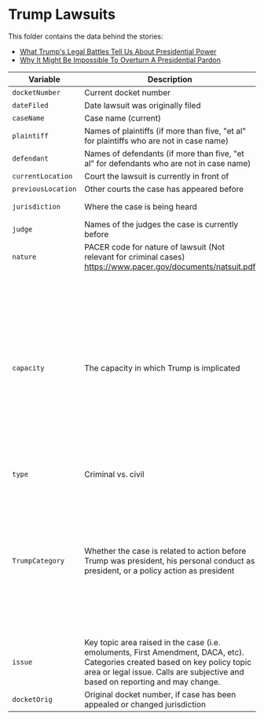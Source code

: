 # Trump Lawsuits

This folder contains the data behind the stories: 

- [What Trump's Legal Battles Tell Us About Presidential Power](https://fivethirtyeight.com/features/what-trumps-legal-battles-tell-us-about-presidential-power/)
- [Why It Might Be Impossible To Overturn A Presidential Pardon](https://fivethirtyeight.com/features/why-it-might-be-impossible-to-overturn-a-presidential-pardon/)

Variable	| Description | Values
---|---|----
`docketNumber` | Current docket number
`dateFiled` | Date lawsuit was originally filed
`caseName` | Case name (current)
`plaintiff` | Names of plaintiffs (if more than five, "et al" for plaintiffs who are not in case name)
`defendant` | Names of defendants (if more than five, "et al" for defendants who are not in case name)
`currentLocation` | Court the lawsuit is currently in front of
`previousLocation` | Other courts the case has appeared before 
`jurisdiction` | Where the case is being heard | 1 = Federal; 2 = State
`judge` | Names of the judges the case is currently before
`nature` | PACER code for nature of lawsuit (Not relevant for criminal cases) https://www.pacer.gov/documents/natsuit.pdf
`capacity` | The capacity in which Trump is implicated | 1 = Case directed at Trump personally; 2 = Case directed at action of Trump administration; 3 = Trump as plaintiff; 4 = Trump administration as plaintiff; 5 = Case directed at Trump associate; 6 = Other
`type` | Criminal vs. civil | 1 = Criminal; 2 = Civil
`TrumpCategory` | Whether the case is related to action before Trump was president, his personal conduct as president, or a policy action as president | 1 = Case directed at pre-presidency action; 2 = Case directed at personal action of Trump as president; 3 = Case directed at policy action of Trump as president
`issue` | Key topic area raised in the case (i.e. emoluments, First Amendment, DACA, etc). Categories created based on key policy topic area or legal issue. Calls are subjective and based on reporting and may change.
`docketOrig` | Original docket number, if case has been appealed or changed jurisdiction